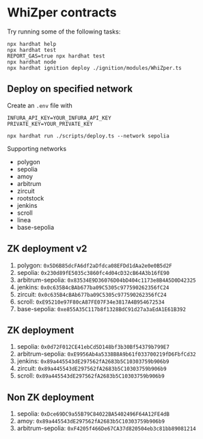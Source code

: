 # WhiZper contracts

Try running some of the following tasks:

```shell
npx hardhat help
npx hardhat test
REPORT_GAS=true npx hardhat test
npx hardhat node
npx hardhat ignition deploy ./ignition/modules/WhiZper.ts
```

## Deploy on specified network

Create an `.env` file with

```shell
INFURA_API_KEY=YOUR_INFURA_API_KEY
PRIVATE_KEY=YOUR_PRIVATE_KEY
```

```shell
npx hardhat run ./scripts/deploy.ts --network sepolia
```

Supporting networks

-   polygon
-   sepolia
-   amoy
-   arbitrum
-   zircuit
-   rootstock
-   jenkins
-   scroll
-   linea
-   base-sepolia

## ZK deployment v2

1. polygon: `0x5D6B85dcFA6df2aDfdca08EFDd1dAa2e0e0B5d2F`
2. sepolia: `0x230d89fE5035c3860fc4d04cD32cB64A3b16fE90`
3. arbitrum-sepolia: `0x83534E9D36076D04bD404c1173e8B4A5D0D42325`
4. jenkins: `0x0c635B4cBAb677ba09C5305c977590262356fC24`
5. zircuit: `0x0c635B4cBAb677ba09C5305c977590262356fC24`
6. scroll: `0xE95210e97F80cA87FE07F34e3817A4B954672534`
7. base-sepolia: `0xe855A35C117b8f1328BdC91d27a3aEdA1E61B392`

## ZK deployment

1. sepolia: `0x0d72F012CE41ebCd5D148bf3b30Bf54379b799E7`
2. arbitrum-sepolia: `0xE9956Ab4a5338B8A9b61f033700219fD6FbfCd32`
3. jenkins: `0x89a445543dE297562fA2683b5C10303759b906b9`
4. zircuit: `0x89a445543dE297562fA2683b5C10303759b906b9`
5. scroll: `0x89a445543dE297562fA2683b5C10303759b906b9`

## Non ZK deployment

1. sepolia: `0xDce69DC9a55B79C84022BA5402496F64A12FE4dB`
2. amoy: `0x89a445543dE297562fA2683b5C10303759b906b9`
3. arbitrum-sepolia: `0xF4205f466De67CA37d820504eb3c81bb89081214`
